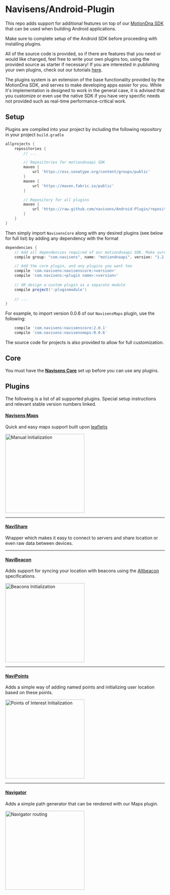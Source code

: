 # Navisens/Android-Plugin

This repo adds support for additional features on top of our [MotionDna SDK](https://github.com/navisens/Android-SDK) that can be used when building Android applications.

Make sure to complete setup of the Android SDK before proceeding with installing plugins.

All of the source code is provided, so if there are features that you need or would like changed, feel free to write your own plugins too, using the provided source as starter if necessary! If you are interested in publishing your own plugins, check out our tutorials [here](https://github.com/navisens/NaviDocs/tree/master/Tutorials).

The plugins system is an extension of the base functionality provided by the MotionDna SDK, and serves to make developing apps easier for you. While it's implementation is designed to work in the general case, it is advised that you customize or even use the native SDK if you have very specific needs not provided such as real-time performance-critical work.

## Setup

Plugins are compiled into your project by including the following repository in your project `build.gradle`

```gradle
allprojects {
    repositories {
        // ...

        // Repositories for motiondnaapi SDK
        maven {
            url 'https://oss.sonatype.org/content/groups/public'
        }
        maven {
            url 'https://maven.fabric.io/public'
        }

        // Repository for all plugins
        maven {
            url 'https://raw.github.com/navisens/Android-Plugin/repositories'
        }
    }
}
```

Then simply import `NavisensCore` along with any desired plugins (see below for full list) by adding any dependency with the format

```gradle
dependencies {
    // Add all dependencies required of our motiondnaapi SDK. Make sure to use the latest version!
    compile group: "com.navisens", name: "motiondnaapi", version: "1.2.2-SNAPSHOT", changing: true

    // Add the core plugin, and any plugins you want too
    compile 'com.navisens:navisenscore:<version>'
    compile 'com.navisens:<plugin name>:<version>'
    
    // OR design a custom plugin as a separate module
    compile project(':pluginmodule')
    
    // ...
}
```

For example, to import version 0.0.6 of our `NavisensMaps` plugin, use the following:

```gradle
    compile 'com.navisens:navisenscore:2.0.1'
    compile 'com.navisens:navisensmaps:0.0.6'
```

The source code for projects is also provided to allow for full customization.

## Core

You must have the **[Navisens Core](navisenscore)** set up before you can use any plugins.

## Plugins

The following is a list of all supported plugins. Special setup instructions and relevant stable version numbers linked.

#### [Navisens Maps](navisensmaps)

Quick and easy maps support built upon [leafletjs](http://leafletjs.com)

<img src="https://github.com/navisens/NaviDocs/blob/resources/Images/Manual.gif" alt="Manual Initialization" width=250/>

-----

#### [NaviShare](navishare)

Wrapper which makes it easy to connect to servers and share location or even raw data between devices.

-----

#### [NaviBeacon](navibeacon)

Adds support for syncing your location with beacons using the [Altbeacon](https://github.com/AltBeacon/android-beacon-library) specifications.

<img src="https://github.com/navisens/NaviDocs/blob/resources/Images/Beacons.gif" alt="Beacons Initialization" width=250/>

-----

#### [NaviPoints](navipoints)

Adds a simple way of adding named points and initializing user location based on these points.

<img src="https://github.com/navisens/NaviDocs/blob/resources/Images/POI.gif" alt="Points of Interest Initialization" width=250/>

-----

#### [Navigator](navigator)

Adds a simple path generator that can be rendered with our Maps plugin.

<img src="https://github.com/navisens/NaviDocs/blob/resources/Images/Navigator.gif" alt="Navigator routing" width=250/>
